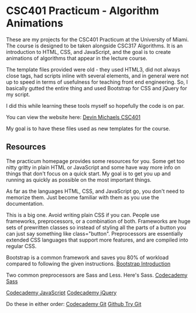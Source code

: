 # CSC401 Practicum - Algorithm Animations  

These are my projects for the CSC401 Practicum at the University of Miami.
The course is designed to be taken alongside CSC317 Algorithms. It is an
introduction to HTML, CSS, and JavaScript, and the goal is to create
animations of algorithms that appear in the lecture course.

The template files provided were old - they used HTML3, did not always close
tags, had scripts inline with several elements, and in general were not up to
speed in terms of usefulness for teaching front end engineering. So, I basically
gutted the entire thing and used Bootstrap for CSS and jQuery for my script.

I did this while learning these tools myself so hopefully the code is on par.

You can view the website here:
[Devin Michaels CSC401](http://web.cs.miami.edu/home/dmic401/)

My goal is to have these files used as new templates for the course.

## Resources

The practicum homepage provides some resources for you. Some get too nitty gritty
in plain HTML or JavaScript and some have way more info on things that don't
focus on a quick start. My goal is to get you up and running as quickly as
possible on the most important things. 

As far as the languages HTML, CSS, and JavaScript go, you don't need to memorize
them. Just become familiar with them as you use the documentation. 

This is a big one. Avoid writing plain CSS if you can. People use frameworks,
preprocessors, or a combination of both. Frameworks are huge sets of prewritten
classes so instead of styling all the parts of a button you can just say something
like class="button". Preprocessors are essentially extended CSS languages that support
more features, and are compiled into regular CSS.

Bootstrap is a common framework and saves you 80% of workload compared to following
the given instructions.
[Bootstrap Introduction](https://v4-alpha.getbootstrap.com/getting-started/introduction/)

Two common preprocessors are Sass and Less. Here's Sass.
[Codecademy Sass](https://www.codecademy.com/learn/learn-sass)

[Codecademy JavaScript](https://www.codecademy.com/learn/learn-javascript)
[Codecademy jQuery](https://www.codecademy.com/learn/jquery)

Do these in either order:
[Codecademy Git](https://www.codecademy.com/learn/learn-git)
[Github Try Git](https://try.github.io)
